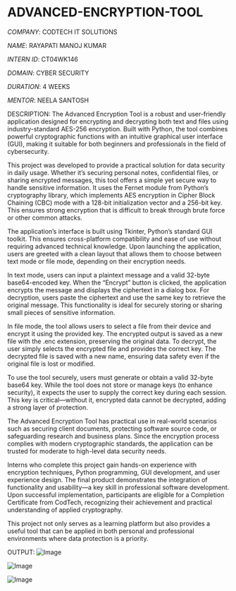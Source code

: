# ADVANCED-ENCRYPTION-TOOL
*COMPANY*: CODTECH IT SOLUTIONS

*NAME*: RAYAPATI MANOJ KUMAR

*INTERN ID*: CT04WK146

*DOMAIN*: CYBER SECURITY

*DURATION*: 4 WEEKS

*MENTOR*: NEELA SANTOSH

DESCRIPTION:
The Advanced Encryption Tool is a robust and user-friendly application designed for encrypting and decrypting both text and files using industry-standard AES-256 encryption. Built with Python, the tool combines powerful cryptographic functions with an intuitive graphical user interface (GUI), making it suitable for both beginners and professionals in the field of cybersecurity.

This project was developed to provide a practical solution for data security in daily usage. Whether it’s securing personal notes, confidential files, or sharing encrypted messages, this tool offers a simple yet secure way to handle sensitive information. It uses the Fernet module from Python’s cryptography library, which implements AES encryption in Cipher Block Chaining (CBC) mode with a 128-bit initialization vector and a 256-bit key. This ensures strong encryption that is difficult to break through brute force or other common attacks.

The application’s interface is built using Tkinter, Python’s standard GUI toolkit. This ensures cross-platform compatibility and ease of use without requiring advanced technical knowledge. Upon launching the application, users are greeted with a clean layout that allows them to choose between text mode or file mode, depending on their encryption needs.

In text mode, users can input a plaintext message and a valid 32-byte base64-encoded key. When the “Encrypt” button is clicked, the application encrypts the message and displays the ciphertext in a dialog box. For decryption, users paste the ciphertext and use the same key to retrieve the original message. This functionality is ideal for securely storing or sharing small pieces of sensitive information.

In file mode, the tool allows users to select a file from their device and encrypt it using the provided key. The encrypted output is saved as a new file with the .enc extension, preserving the original data. To decrypt, the user simply selects the encrypted file and provides the correct key. The decrypted file is saved with a new name, ensuring data safety even if the original file is lost or modified.

To use the tool securely, users must generate or obtain a valid 32-byte base64 key. While the tool does not store or manage keys (to enhance security), it expects the user to supply the correct key during each session. This key is critical—without it, encrypted data cannot be decrypted, adding a strong layer of protection.

The Advanced Encryption Tool has practical use in real-world scenarios such as securing client documents, protecting software source code, or safeguarding research and business plans. Since the encryption process complies with modern cryptographic standards, the application can be trusted for moderate to high-level data security needs.

Interns who complete this project gain hands-on experience with encryption techniques, Python programming, GUI development, and user experience design. The final product demonstrates the integration of functionality and usability—a key skill in professional software development. Upon successful implementation, participants are eligible for a Completion Certificate from CodTech, recognizing their achievement and practical understanding of applied cryptography.

This project not only serves as a learning platform but also provides a useful tool that can be applied in both personal and professional environments where data protection is a priority.


OUTPUT:
![Image](https://github.com/user-attachments/assets/fb439a78-57b2-42ba-8175-f090d2058acc)

![Image](https://github.com/user-attachments/assets/6419aaf2-3386-40d1-9e92-4bc0be46c25a)

![Image](https://github.com/user-attachments/assets/8265a466-d258-4b2f-b528-d329ad397418)

